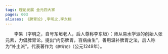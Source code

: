 ```yaml
---
tags: 理论发展 金元四大家
pages: 003
aliases: 《脾胃论》,李明之,李东桓
---
```

&emsp;&emsp;李杲（字明之，自号东垣老人，后人尊称李东垣）：师从易水学派的创始人张元素，力倡脾胃论。提出“内伤脾胃，百病由生”，善用温补脾胃之法，后人称为“补土派”。代表著作为`《脾胃论》`（公元1249年）。